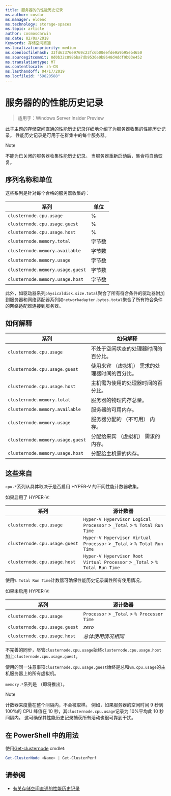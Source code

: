 ```yaml
---
title: 服务器的的性能历史记录
ms.author: cosdar
ms.manager: eldenc
ms.technology: storage-spaces
ms.topic: article
author: cosmosdarwin
ms.date: 02/0s/2018
Keywords: 存储空间直通
ms.localizationpriority: medium
ms.openlocfilehash: 33fd62376e9769c23fc6b00eefde9a9b95eb4650
ms.sourcegitcommit: 0d0b32c8986ba7db9536e0b8648d4ddf9b03e452
ms.translationtype: MT
ms.contentlocale: zh-CN
ms.lasthandoff: 04/17/2019
ms.locfileid: "59820588"
---
```

# <a name="performance-history-for-servers"></a>服务器的的性能历史记录

> 适用于：Windows Server Insider Preview

此子主题[的存储空间直通的性能历史记录](performance-history.md)详细地介绍了为服务器收集的性能历史记录。 性能历史记录是可用于在群集中的每个服务器。

   > [!NOTE]
   > 不能为已关闭的服务器收集性能历史记录。 当服务器重新启动后，集合将自动恢复。

## <a name="series-names-and-units"></a>序列名称和单位

这些系列是针对每个合格的服务器收集的：

| 系列                           | 单位    |
|----------------------------------|---------|
| `clusternode.cpu.usage`          | % |
| `clusternode.cpu.usage.guest`    | % |
| `clusternode.cpu.usage.host`     | % |
| `clusternode.memory.total`       | 字节数   |
| `clusternode.memory.available`   | 字节数   |
| `clusternode.memory.usage`       | 字节数   |
| `clusternode.memory.usage.guest` | 字节数   |
| `clusternode.memory.usage.host`  | 字节数   |

此外，如驱动器系列`physicaldisk.size.total`聚合了所有符合条件的驱动器附加到服务器和网络适配器系列如`networkadapter.bytes.total`聚合了所有符合条件的网络适配器连接到服务器。

## <a name="how-to-interpret"></a>如何解释

| 系列                           | 如何解释                                                      |
|----------------------------------|-----------------------------------------------------------------------|
| `clusternode.cpu.usage`          | 不处于空闲状态的处理器时间的百分比。                        |
| `clusternode.cpu.usage.guest`    | 使用来宾 （虚拟机） 需求的处理器时间的百分比。 |
| `clusternode.cpu.usage.host`     | 主机需为使用的处理器时间的百分比。                    |
| `clusternode.memory.total`       | 服务器的物理内存总量。                              |
| `clusternode.memory.available`   | 服务器的可用内存。                                   |
| `clusternode.memory.usage`       | 服务器分配的 （不可用） 内存。                   |
| `clusternode.memory.usage.guest` | 分配给来宾 （虚拟机） 需求的内存。               |
| `clusternode.memory.usage.host`  | 分配给主机需的内存。                                  |

## <a name="where-they-come-from"></a>这些来自

`cpu.*`系列从具体取决于是否启用 HYPER-V 的不同性能计数器收集。

如果启用了 HYPER-V:

| 系列                           | 源计数器 |
|----------------------------------|----------------|
| `clusternode.cpu.usage`          | `Hyper-V Hypervisor Logical Processor` > `_Total` > `% Total Run Time`      |
| `clusternode.cpu.usage.guest`    | `Hyper-V Hypervisor Virtual Processor` > `_Total` > `% Total Run Time`      |
| `clusternode.cpu.usage.host`     | `Hyper-V Hypervisor Root Virtual Processor` > `_Total` > `% Total Run Time` |

使用`% Total Run Time`计数器可确保性能历史记录属性所有使用情况。

如果未启用 HYPER-V:

| 系列                           | 源计数器 |
|----------------------------------|----------------|
| `clusternode.cpu.usage`          | `Processor` > `_Total` > `% Processor Time` |
| `clusternode.cpu.usage.guest`    | *zero* |
| `clusternode.cpu.usage.host`     | *总体使用情况相同* |

不完善的同步，尽管`clusternode.cpu.usage`始终`clusternode.cpu.usage.host`加上`clusternode.cpu.usage.guest`。

使用的同一注意事项`clusternode.cpu.usage.guest`始终是总和`vm.cpu.usage`的主机服务器上的所有虚拟机。

`memory.*`系列是 （即将推出）。

  > [!NOTE]
  > 计数器来度量在整个间隔内，不会被取样。 例如，如果服务器的空闲时间 9 秒到 100%的 CPU 峰值在 10 秒，其`clusternode.cpu.usage`记录为 10%平均此 10 秒间隔内。 这可确保其性能历史记录捕获所有活动也很可靠到干扰。

## <a name="usage-in-powershell"></a>在 PowerShell 中的用法

使用[Get-clusternode](https://docs.microsoft.com/powershell/module/failoverclusters/get-clusternode) cmdlet:

```PowerShell
Get-ClusterNode <Name> | Get-ClusterPerf
```

## <a name="see-also"></a>请参阅

- [有关存储空间直通的性能历史记录](performance-history.md)
